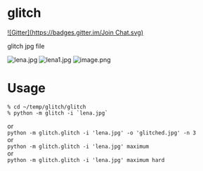 glitch
======
[![Gitter](https://badges.gitter.im/Join Chat.svg)](https://gitter.im/trsqxyz/glitch?utm_source=badge&utm_medium=badge&utm_campaign=pr-badge&utm_content=badge)

glitch jpg file

![lena.jpg](https://raw.github.com/wiki/trsqxyz/glitch/images/lena.jpg)
![lena1.jpg](https://raw.github.com/wiki/trsqxyz/glitch/images/lena1.jpg)
![image.png](https://raw.github.com/wiki/trsqxyz/glitch/images/image.png)
# Usage
```
% cd ~/temp/glitch/glitch
% python -m glitch -i `lena.jpg`
```
or  
`python -m glitch.glitch -i 'lena.jpg' -o 'glitched.jpg' -n 3`  
or  
`python -m glitch.glitch -i 'lena.jpg' maximum`  
or  
`python -m glitch.glitch -i 'lena.jpg' maximum hard`  
